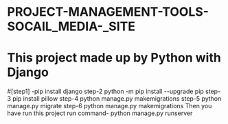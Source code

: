 # PROJECT-MANAGEMENT-TOOLS-SOCAIL_MEDIA-_SITE
# This project made up by Python with Django
#[step1] -pip install django
step-2 python -m pip install --upgrade pip
step-3 pip install pillow
step-4 python manage.py makemigrations
step-5 python manage.py migrate
step-6 python manage.py makemigrations
Then you have run this project
run command- python manage.py runserver
